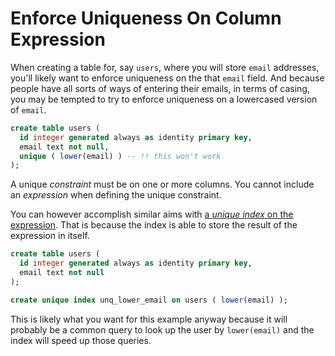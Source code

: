 # Enforce Uniqueness On Column Expression

When creating a table for, say `users`, where you will store `email` addresses,
you'll likely want to enforce uniqueness on the that `email` field. And because
people have all sorts of ways of entering their emails, in terms of casing, you
may be tempted to try to enforce uniqueness on a lowercased version of `email`.

```sql
create table users (
  id integer generated always as identity primary key,
  email text not null,
  unique ( lower(email) ) -- !! this won't work
);
```

A unique _constraint_ must be on one or more columns. You cannot include an
_expression_ when defining the unique constraint.

You can however accomplish similar aims with [a _unique index_ on the
expression](https://www.postgresql.org/docs/current/indexes-expressional.html).
That is because the index is able to store the result of the expression in
itself.

```sql
create table users (
  id integer generated always as identity primary key,
  email text not null
);

create unique index unq_lower_email on users ( lower(email) );
```

This is likely what you want for this example anyway because it will probably
be a common query to look up the user by `lower(email)` and the index will
speed up those queries.
